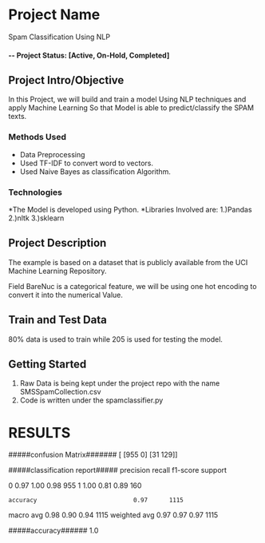 # Project Name
Spam Classification Using NLP 


#### -- Project Status: [Active, On-Hold, Completed]

## Project Intro/Objective
In this Project, we will build and train a model Using NLP techniques and apply Machine Learning 
So that Model is able to predict/classify the SPAM texts.

### Methods Used
* Data Preprocessing
* Used TF-IDF to convert word to vectors.
* Used Naive Bayes as classification Algorithm.

### Technologies
*The Model is developed using Python.
*Libraries Involved are:
1.)Pandas
2.)nltk
3.)sklearn

## Project Description
The example is based on a dataset that is publicly available from the UCI Machine Learning Repository.


Field BareNuc is a categorical feature, we will be using one hot encoding to convert it into the numerical Value.

## Train and Test Data
 80% data is used to train while 205 is used for testing the model.

## Getting Started

1. Raw Data is being kept under the project repo with the name SMSSpamCollection.csv    
2. Code is written under the spamclassifier.py


# RESULTS

#####confusion Matrix#######
[ [955   0]
  [31 129]]

#####classification report#####
      precision    recall  f1-score   support

   0       0.97      1.00      0.98       955
   1       1.00      0.81      0.89       160

    accuracy                           0.97      1115
   macro avg       0.98      0.90      0.94      1115
weighted avg       0.97      0.97      0.97      1115
 
 
#####accuracy######
1.0
